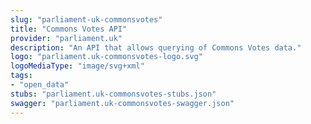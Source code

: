 ```yaml
---
slug: "parliament-uk-commonsvotes"
title: "Commons Votes API"
provider: "parliament.uk"
description: "An API that allows querying of Commons Votes data."
logo: "parliament.uk-commonsvotes-logo.svg"
logoMediaType: "image/svg+xml"
tags:
- "open_data"
stubs: "parliament.uk-commonsvotes-stubs.json"
swagger: "parliament.uk-commonsvotes-swagger.json"
---
```

